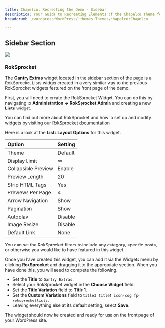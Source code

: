 ```yaml
---
title: Chapelco: Recreating the Demo - Sidebar
description: Your Guide to Recreating Elements of the Chapelco Theme for WordPress
breadcrumb: /wordpress:WordPress/!themes:Themes/chapelco:Chapelco

---
```


Sidebar Section
-----

![][demo]

### RokSprocket

The **Gantry Extras** widget located in the sidebar section of the page is a RokSprocket Lists widget created in a very similar way to the previous RokSprocket widgets featured on the front page of the demo.

First, you will need to create the RokSprocket Widget. You can do this by navigating to **Administration -> RokSprocket Admin** and creating a new **Lists** widget. 

You can find out more about RokSprocket and how to set up and modify widgets by visiting our [RokSprocket documentation](../../plugins/roksprocket/).

Here is a look at the **Lists Layout Options** for this widget.

| Option              | Setting |  
| :------------------ | :------ |  
| Theme               | Default |  
| Display Limit       | ∞       |  
| Collapsible Preview | Enable  |  
| Preview Length      | 20      |  
| Strip HTML Tags     | Yes     |  
| Previews Per Page   | 4       |  
| Arrow Navigation    | Show    |  
| Pagination          | Show    |  
| Autoplay            | Disable |  
| Image Resize        | Disable |  
| Default Link        | None    |  

You can set the RokSprocket filters to include any category, specific posts, or otherwise you would like to have featured in this widget.

Once you have created this widget, you can add it via the Widgets menu by clicking **RokSprocket** and dragging it to the appropriate section. When you have done this, you will need to complete the following.

* Set the **Title** to `Gantry Extras`.
* Select your RokSprocket widget in the **Choose Widget** field.
* Set the **Title Variation** field to **Title 1**.
* Set the **Custom Variations** field to `title3 title4 icon-cog fp-roksprocketlists`.
* Leaving everything else at its default setting, select **Save**.

The widget should now be created and ready for use on the front page of your WordPress site.

[demo]: assets/demo_7.jpeg
[roksprocket]: ../../plugins/roksprocket
